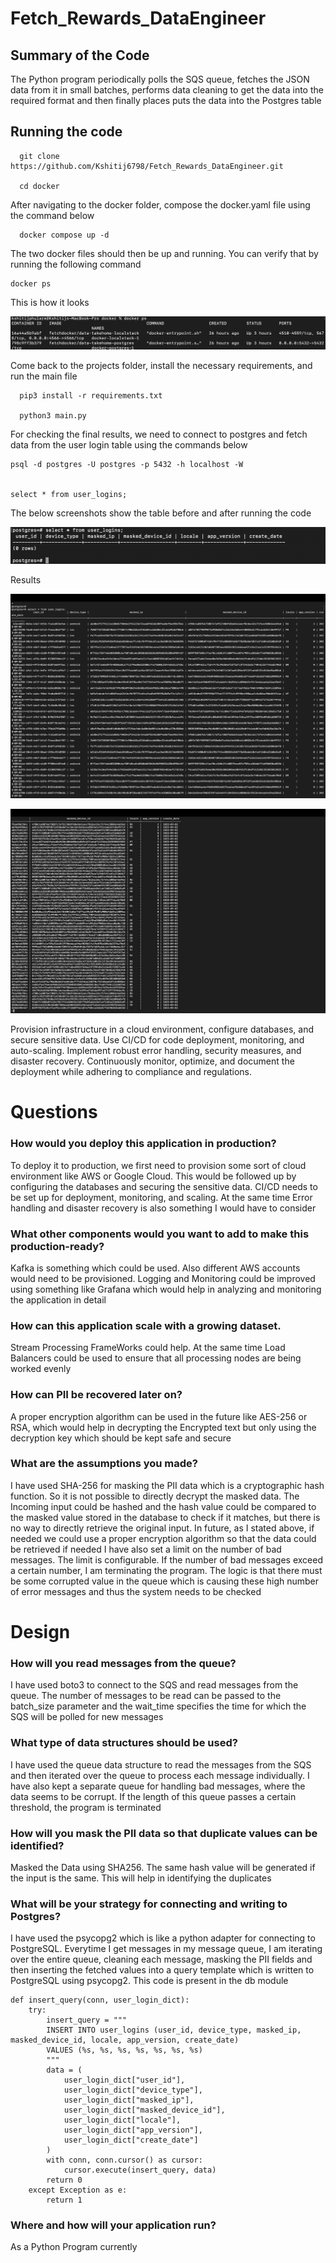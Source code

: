 # Fetch_Rewards_DataEngineer
## Summary of the Code
The Python program periodically polls the SQS queue, fetches the JSON data from it in small batches, performs data cleaning to get the data into the required format and then finally places puts the data into the Postgres table

## Running the code
```
  git clone https://github.com/Kshitij6798/Fetch_Rewards_DataEngineer.git

  cd docker
```
  After navigating to the docker folder, compose the docker.yaml file using the command below
  
```
  docker compose up -d
```

The two docker files should then be up and running. You can verify that by running the following command
```
docker ps
```

This is how it looks

![Alt Text](docker_ps.png)

Come back to the projects folder, install the necessary requirements, and run the main file
```
  pip3 install -r requirements.txt

  python3 main.py

```

For checking the final results, we need to connect to postgres and fetch data from the user login table using the commands below
```
psql -d postgres -U postgres -p 5432 -h localhost -W


select * from user_logins;
```

The below screenshots show the table before and after running the code

![Alt Text](before.png)

Results

![Alt Text](result_1.png)

![Alt Text](result_2.png)

Provision infrastructure in a cloud environment, configure databases, and secure sensitive data.
Use CI/CD for code deployment, monitoring, and auto-scaling.
Implement robust error handling, security measures, and disaster recovery.
Continuously monitor, optimize, and document the deployment while adhering to compliance and regulations.





# Questions
### How would you deploy this application in production?
To deploy it to production, we first need to provision some sort of cloud environment like AWS or Google Cloud. This would be followed up by configuring the databases and securing the sensitive data. CI/CD needs to be set up for deployment, monitoring, and scaling. At the same time Error handling and disaster recovery is also something I would have to consider

### What other components would you want to add to make this production-ready?
Kafka is something which could be used. Also different AWS accounts would need to be provisioned. Logging and Monitoring could be improved using something like Grafana which would help in analyzing and monitoring the application in detail

### How can this application scale with a growing dataset.
Stream Processing FrameWorks could help. At the same time Load Balancers could be used to ensure that all processing nodes are being worked evenly

### How can PII be recovered later on?
A proper encryption algorithm can be used in the future like AES-256 or RSA, which would help in decrypting the Encrypted text but only using the decryption key which should be kept safe and secure

### What are the assumptions you made?
I have used SHA-256 for masking the PII data which is a cryptographic hash function. So it is not possible to directly decrypt the masked data. The Incoming input could be hashed and the hash value could be compared to the masked value stored in the database to check if it matches, but there is no way to directly retrieve the original input. In future, as I stated above, if needed we could use a proper encryption algorithm so that the data could be retrieved if needed
I have also set a limit on the number of bad messages. The limit is configurable. If the number of bad messages exceed a certain number, I am terminating the program. The logic is that there must be some corrupted value in the queue which is causing these high number of error messages and thus the system needs to be checked


# Design
### How will you read messages from the queue?
I have used boto3 to connect to the SQS and read messages from the queue. The number of messages to be read can be passed to the batch_size parameter and the wait_time specifies the time for which the SQS will be polled for new messages

### What type of data structures should be used?
I have used the queue data structure to read the messages from the SQS and then iterated over the queue to process each message individually. I have also kept a separate queue for handling bad messages, where the data seems to be corrupt. If the length of this queue passes a certain threshold, the program is terminated

### How will you mask the PII data so that duplicate values can be identified?
Masked the Data using SHA256. The same hash value will be generated if the input is the same. This will help in identifying the duplicates

### What will be your strategy for connecting and writing to Postgres?
I have used the psycopg2 which is like a python adapter for connecting to PostgreSQL. Everytime I get messages in my message queue, I am iterating over the entire queue, cleaning each message, masking the PII fields and then inserting the fetched values into a query template which is written to PostgreSQL using psycopg2. This code is present in the db module

```
def insert_query(conn, user_login_dict):
    try:
        insert_query = """
        INSERT INTO user_logins (user_id, device_type, masked_ip, masked_device_id, locale, app_version, create_date)
        VALUES (%s, %s, %s, %s, %s, %s, %s)
        """
        data = (
            user_login_dict["user_id"],
            user_login_dict["device_type"],
            user_login_dict["masked_ip"],
            user_login_dict["masked_device_id"],
            user_login_dict["locale"],
            user_login_dict["app_version"],
            user_login_dict["create_date"]
        )
        with conn, conn.cursor() as cursor:
            cursor.execute(insert_query, data)
        return 0
    except Exception as e:
        return 1
```

### Where and how will your application run?
As a Python Program currently
